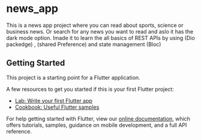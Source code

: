 # news_app

This is a news app project where you can read about sports, science or business news. Or search for any news you want to read and aslo it has the dark mode option. Imade it to learn the all basics of REST APIs by using (Dio packedge) , (shared Preference) and state management (Bloc)

## Getting Started

This project is a starting point for a Flutter application.

A few resources to get you started if this is your first Flutter project:

- [Lab: Write your first Flutter app](https://flutter.dev/docs/get-started/codelab)
- [Cookbook: Useful Flutter samples](https://flutter.dev/docs/cookbook)

For help getting started with Flutter, view our
[online documentation](https://flutter.dev/docs), which offers tutorials,
samples, guidance on mobile development, and a full API reference.
